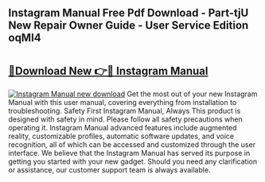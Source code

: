 ## Instagram Manual Free Pdf Download - Part-tjU New Repair Owner Guide - User Service Edition oqMI4

# <h2><a href="http://bc36768.oget.top/?id=Instagram+Manual">🔗Download New 👉🔴 Instagram Manual</a></h2>

[![Instagram Manual new download](https://i.imgur.com/5g1atiW.png)](http://bc36768.oget.top/?id=Instagram+Manual)
Get the most out of your new Instagram Manual with this user manual, covering everything from installation to troubleshooting. Safety First Instagram Manual, Always This product is designed with safety in mind. Please follow all safety precautions when operating it. Instagram Manual advanced features include augmented reality, customizable profiles, automatic software updates, and voice recognition, all of which can be accessed and customized through the user interface. We believe that the Instagram Manual has served its purpose in getting you started with your new gadget. Should you need any clarification or assistance, our customer support team is always available.
